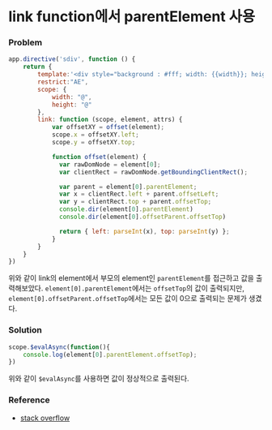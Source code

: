 # link function에서 parentElement 사용

### Problem

```javascript
app.directive('sdiv', function () {
    return {
        template:'<div style="background : #fff; width: {{width}}; height: {{height}}; margin : 10px; display:inline-block;"><span>x: {{x}}, <br>y: {{y}}</span></div>',
        restrict:"AE",
        scope: {
            width: "@",
            height: "@"
        },
        link: function (scope, element, attrs) {
            var offsetXY = offset(element);
            scope.x = offsetXY.left;
            scope.y = offsetXY.top;

            function offset(element) {
              var rawDomNode = element[0];
              var clientRect = rawDomNode.getBoundingClientRect();

              var parent = element[0].parentElement;
              var x = clientRect.left + parent.offsetLeft;
              var y = clientRect.top + parent.offsetTop;
              console.dir(element[0].parentElement)
              console.dir(element[0].offsetParent.offsetTop)

              return { left: parseInt(x), top: parseInt(y) };
            }
        }
    }
})
```

위와 같이 link의 element에서 부모의 element인 ``parentElement``를 접근하고 값을 출력해보았다. ``element[0].parentElement``에서는 ``offsetTop``의 값이 출력되지만, ``element[0].offsetParent.offsetTop``에서는 모든 값이 0으로 출력되는 문제가 생겼다.

### Solution

```javascript
scope.$evalAsync(function(){
	console.log(element[0].parentElement.offsetTop);
})
```
위와 같이 ``$evalAsync``를 사용하면 값이 정상적으로 출력된다.

### Reference

* [stack overflow](http://stackoverflow.com/questions/38341833/how-to-get-parents-element-offset-in-javascript-with-angularjs/38342338#38342338)